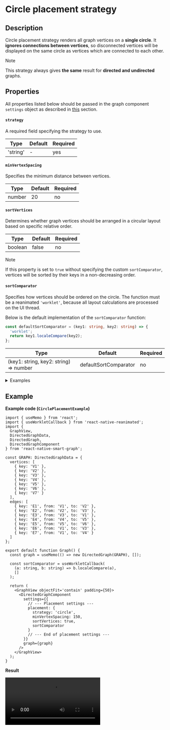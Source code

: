 # Circle placement strategy

## Description

Circle placement strategy renders all graph vertices on a **single circle**. It **ignores connections between vertices**, so disconnected vertices will be displayed on the same circle as vertices which are connected to each other.

> [!NOTE]
> This strategy always gives **the same** result for **directed and undirected** graphs.

## Properties

All properties listed below should be passed in the graph component `settings` object as described in [this](pages/placement/index?id=usage) section.

#### `strategy`

A required field specifying the strategy to use.

| Type     | Default | Required |
| -------- | ------- | -------- |
| 'string' | -       | yes      |

#### `minVertexSpacing`

Specifies the minimum distance between vertices.

| Type   | Default | Required |
| ------ | ------- | -------- |
| number | 20      | no       |

#### `sortVertices`

Determines whether graph vertices should be arranged in a circular layout based on specific relative order.

| Type    | Default | Required |
| ------- | ------- | -------- |
| boolean | false   | no       |

> [!NOTE]
> If this property is set to `true` without specifying the custom `sortComparator`, vertices will be sorted by their keys in a non-decreasing order.

#### `sortComparator`

Specifies how vertices should be ordered on the circle. The function must be a reanimated `'worklet'`, because all layout calculations are processed on the UI thread.

Below is the default implementation of the `sortComparator` function:

```ts
const defaultSortComparator = (key1: string, key2: string) => {
  'worklet';
  return key1.localeCompare(key2);
};
```

| Type                                   | Default               | Required |
| -------------------------------------- | --------------------- | -------- |
| (key1: string, key2: string) => number | defaultSortComparator | no       |

<details>
<summary>Examples</summary>
<article>
<table>
  <tr>
    <th>Default sort comparator (non-decreasing order)</th>
    <th>Custom sort comparator (non-increasing order)</th>
  </tr>
  <tr>
    <td><img src="./assets/images/placement/circle/sort-comparator-default.png"></img></td>
    <td><img src="./assets/images/placement/circle/sort-comparator-custom.png"></img></td>
  </tr>
</table>
</article>
</details>

## Example

**Example code (`CirclePlacementExample`)**

```tsx
import { useMemo } from 'react';
import { useWorkletCallback } from 'react-native-reanimated';
import {
  GraphView,
  DirectedGraphData,
  DirectedGraph,
  DirectedGraphComponent
} from 'react-native-smart-graph';

const GRAPH: DirectedGraphData = {
  vertices: [
    { key: 'V1' },
    { key: 'V2' },
    { key: 'V3' },
    { key: 'V4' },
    { key: 'V5' },
    { key: 'V6' },
    { key: 'V7' }
  ],
  edges: [
    { key: 'E1', from: 'V1', to: 'V2' },
    { key: 'E2', from: 'V2', to: 'V3' },
    { key: 'E3', from: 'V3', to: 'V1' },
    { key: 'E4', from: 'V4', to: 'V5' },
    { key: 'E5', from: 'V5', to: 'V6' },
    { key: 'E6', from: 'V1', to: 'V3' },
    { key: 'E7', from: 'V1', to: 'V4' }
  ]
};

export default function Graph() {
  const graph = useMemo(() => new DirectedGraph(GRAPH), []);

  const sortComparator = useWorkletCallback(
    (a: string, b: string) => b.localeCompare(a),
    []
  );

  return (
    <GraphView objectFit='contain' padding={50}>
      <DirectedGraphComponent
        settings={{
          // --- Placement settings ---
          placement: {
            strategy: 'circle',
            minVertexSpacing: 150,
            sortVertices: true,
            sortComparator
          }
          // --- End of placement settings ---
        }}
        graph={graph}
      />
    </GraphView>
  );
}
```

**Result**

<video src="./assets/videos/placement/circle/placement-example.mp4" style="width: 300px"></video>
